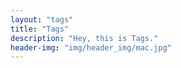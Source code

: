 ```yaml
---
layout: "tags"
title: "Tags"
description: "Hey, this is Tags."
header-img: "img/header_img/mac.jpg"
---
```

